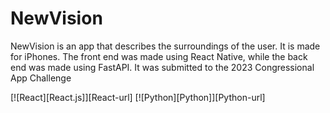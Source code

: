 # NewVision
NewVision is an app that describes the surroundings of the user. It is made for iPhones. The front end was made using React Native, while the back end was made using FastAPI. It was submitted to the 2023 Congressional App Challenge

[![React][React.js]][React-url]
[![Python][Python]][Python-url]
